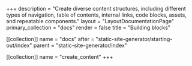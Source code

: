 +++
description = "Create diverse content structures, including different types of navigation, table of contents, internal links, code blocks, assets, and repeatable components."
layout = "LayoutDocumentationPage"
primary_collection = "docs"
render = false
title = "Building blocks"

[[collection]]
name = "docs"
after = "static-site-generator/starting-out/index"
parent = "static-site-generator/index"

[[collection]]
name = "create_content"
+++
